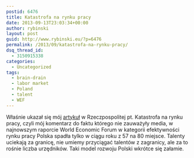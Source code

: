 ```yaml
---
postid: 6476
title: Katastrofa na rynku pracy
date: 2013-09-13T23:03:34+00:00
author: rybinski
layout: post
guid: http://www.rybinski.eu/?p=6476
permalink: /2013/09/katastrofa-na-rynku-pracy/
dsq_thread_id:
  - 3150915338
categories:
  - Uncategorized
tags:
  - brain-drain
  - labor market
  - Poland
  - talent
  - WEF
---
```

Właśnie ukazał się mój [artykuł](http://www.ekonomia.rp.pl/artykul/706249,1047924-Katastrofa-na-rynku-pracy.html) w Rzeczpospolitej pt. Katastrofa na rynku pracy, czyli mój komentarz do faktu którego nie zauważyły media, w najnowszym raporcie World Economic Forum w kategorii efektywności rynku pracy Polska spadła tylko w ciągu roku z 57 na 80 miejsce. Talenty uciekają za granicę, nie umiemy przyciągać talentów z zagranicy, ale za to rośnie liczba urzędników. Taki model rozwoju Polski wkrótce się załamie.
